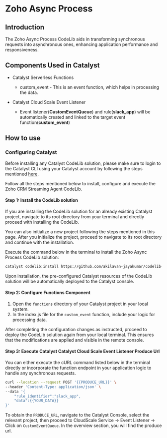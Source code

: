 # Zoho Async Process

##  **Introduction**

The Zoho Async Process CodeLib aids in transforming synchronous requests into asynchronous ones, enhancing application performance and responsiveness.

## **Components Used in Catalyst**

- Catalyst Serverless Functions
    - custom_event - This is an event function, which helps in processing the data.

- Catalyst Cloud Scale Event Listener
    - Event listener(**CustomEventQueue**) and rule(**slack_app**) will be automatically created and linked to the target event function(**custom_event**)


## **How to use**

### **Configuring Catalyst**

Before installing any Catalyst CodeLib solution, please make sure to login to the Catalyst CLI using your Catalyst account by following the steps mentioned [here](https://docs.catalyst.zoho.com/en/cli/v1/cli-command-reference/).

Follow all the steps mentioned below to install, configure and execute the Zoho CRM Streaming Agent CodeLib.

#### **Step 1: Install the CodeLib solution**

If you are installing the CodeLib solution for an already existing Catalyst project, navigate to its root directory from your terminal and directly proceed with installing the CodeLib.

You can also initialize a new project following the steps mentioned in this page. After you initialize the project, proceed to navigate to its root directory and continue with the installation.

Execute the command below in the terminal to install the Zoho Async Process CodeLib solution:

```bash
catalyst codelib:install https://github.com/akilavan-jayakumar/codelib-zoho-async-process
```

Upon installation, the pre-configured Catalyst resources of the CodeLib solution will be automatically deployed to the Catalyst console.

#### **Step 2: Configure Functions Component**

1. Open the `functions` directory of your Catalyst project in your local system.
2. In the index.js file for the `custom_event` function, include your logic for processing data.

After completing the configuration changes as instructed, proceed to deploy the CodeLib solution again from your local terminal. This ensures that the modifications are applied and visible in the remote console.

#### **Step 3: Execute Catalyst Catalyst Cloud Scale Event Listener Produce Url**

You can either execute the cURL command listed below in the terminal directly or incorporate the function endpoint in your application logic to handle any synchronous requests.

```bash
curl --location --request POST '{{PRODUCE_URL}}' \
--header 'Content-Type: application/json' \
--data '{
    "rule_identifier":"slack_app",
    "data":{{YOUR_DATA}}
}'
```

To obtain the `PRODUCE_URL`, navigate to the Catalyst Console, select the relevant project, then proceed to CloudScale Service -\> Event Listener -\> Click on `CustomEventQueue`. In the overview section, you will find the produce url.
